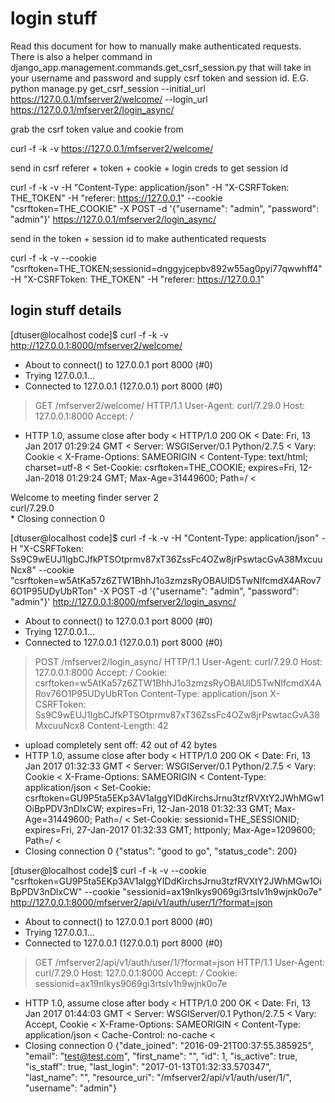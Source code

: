# login stuff
Read this document for how to manually make authenticated requests. There is also a helper command in django_app.management.commands.get_csrf_session.py that will take in your username and password and supply csrf token and session id. E.G. 
python manage.py get_csrf_session --initial_url https://127.0.0.1/mfserver2/welcome/ --login_url https://127.0.0.1/mfserver2/login_async/


grab the csrf token value and cookie from

curl -f -k -v https://127.0.0.1/mfserver2/welcome/


send in csrf referer + token + cookie + login creds to get session id

curl -f -k -v -H "Content-Type: application/json" -H "X-CSRFToken: THE_TOKEN" -H "referer: https://127.0.0.1" --cookie "csrftoken=THE_COOKIE"  -X POST -d '{"username": "admin", "password": "admin"}' https://127.0.0.1/mfserver2/login_async/


send in the token + session id to make authenticated requests

curl -f -k -v --cookie "csrftoken=THE_TOKEN;sessionid=dnggyjcepbv892w55ag0pyi77qwwhff4" -H "X-CSRFToken: THE_TOKEN" -H "referer: https://127.0.0.1"



## login stuff details
[dtuser@localhost code]$ curl -f -k -v http://127.0.0.1:8000/mfserver2/welcome/
* About to connect() to 127.0.0.1 port 8000 (#0)
*   Trying 127.0.0.1...
* Connected to 127.0.0.1 (127.0.0.1) port 8000 (#0)
> GET /mfserver2/welcome/ HTTP/1.1
> User-Agent: curl/7.29.0
> Host: 127.0.0.1:8000
> Accept: */*
> 
* HTTP 1.0, assume close after body
< HTTP/1.0 200 OK
< Date: Fri, 13 Jan 2017 01:29:24 GMT
< Server: WSGIServer/0.1 Python/2.7.5
< Vary: Cookie
< X-Frame-Options: SAMEORIGIN
< Content-Type: text/html; charset=utf-8
< Set-Cookie:  csrftoken=THE_COOKIE; expires=Fri, 12-Jan-2018 01:29:24 GMT; Max-Age=31449600; Path=/
< 
<html>
<head>
    <title>MFServer2</title>
</head>
<body>
    <input type='hidden' name='csrfmiddlewaretoken' value='THE_TOKEN' />
    <div>Welcome to meeting finder server 2</div>
    <div>curl/7.29.0</div>
</body>
* Closing connection 0


[dtuser@localhost code]$ curl -f -k -v -H "Content-Type: application/json" -H "X-CSRFToken: Ss9C9wEUJ1lgbCJfkPTSOtprmv87xT36ZssFc4OZw8jrPswtacGvA38MxcuuNcx8" --cookie "csrftoken=w5AtKa57z6ZTW1BhhJ1o3zmzsRyOBAUlD5TwNIfcmdX4ARov76O1P95UDyUbRTon"  -X POST -d '{"username": "admin", "password": "admin"}' http://127.0.0.1:8000/mfserver2/login_async/
* About to connect() to 127.0.0.1 port 8000 (#0)
*   Trying 127.0.0.1...
* Connected to 127.0.0.1 (127.0.0.1) port 8000 (#0)
> POST /mfserver2/login_async/ HTTP/1.1
> User-Agent: curl/7.29.0
> Host: 127.0.0.1:8000
> Accept: */*
> Cookie: csrftoken=w5AtKa57z6ZTW1BhhJ1o3zmzsRyOBAUlD5TwNIfcmdX4ARov76O1P95UDyUbRTon
> Content-Type: application/json
> X-CSRFToken: Ss9C9wEUJ1lgbCJfkPTSOtprmv87xT36ZssFc4OZw8jrPswtacGvA38MxcuuNcx8
> Content-Length: 42
> 
* upload completely sent off: 42 out of 42 bytes
* HTTP 1.0, assume close after body
< HTTP/1.0 200 OK
< Date: Fri, 13 Jan 2017 01:32:33 GMT
< Server: WSGIServer/0.1 Python/2.7.5
< Vary: Cookie
< X-Frame-Options: SAMEORIGIN
< Content-Type: application/json
< Set-Cookie:  csrftoken=GU9P5ta5EKp3AV1aIggYIDdKirchsJrnu3tzfRVXtY2JWhMGw1OiBpPDV3nDlxCW; expires=Fri, 12-Jan-2018 01:32:33 GMT; Max-Age=31449600; Path=/
< Set-Cookie:  sessionid=THE_SESSIONID; expires=Fri, 27-Jan-2017 01:32:33 GMT; httponly; Max-Age=1209600; Path=/
< 
* Closing connection 0
{"status": "good to go", "status_code": 200}


[dtuser@localhost code]$ curl -f -k -v --cookie "csrftoken=GU9P5ta5EKp3AV1aIggYIDdKirchsJrnu3tzfRVXtY2JWhMGw1OiBpPDV3nDlxCW" --cookie "sessionid=ax19nlkys9069gi3rtslv1h9wjnk0o7e" http://127.0.0.1:8000/mfserver2/api/v1/auth/user/1/?format=json
* About to connect() to 127.0.0.1 port 8000 (#0)
*   Trying 127.0.0.1...
* Connected to 127.0.0.1 (127.0.0.1) port 8000 (#0)
> GET /mfserver2/api/v1/auth/user/1/?format=json HTTP/1.1
> User-Agent: curl/7.29.0
> Host: 127.0.0.1:8000
> Accept: */*
> Cookie: sessionid=ax19nlkys9069gi3rtslv1h9wjnk0o7e
> 
* HTTP 1.0, assume close after body
< HTTP/1.0 200 OK
< Date: Fri, 13 Jan 2017 01:44:03 GMT
< Server: WSGIServer/0.1 Python/2.7.5
< Vary: Accept, Cookie
< X-Frame-Options: SAMEORIGIN
< Content-Type: application/json
< Cache-Control: no-cache
< 
* Closing connection 0
{"date_joined": "2016-09-21T00:37:55.385925", "email": "test@test.com", "first_name": "", "id": 1, "is_active": true, "is_staff": true, "last_login": "2017-01-13T01:32:33.570347", "last_name": "", "resource_uri": "/mfserver2/api/v1/auth/user/1/", "username": "admin"}

